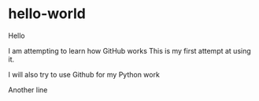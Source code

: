 # hello-world

Hello

I am attempting to learn how GitHub works
This is my first attempt at using it.

I will also try to use Github for my Python work

Another line
